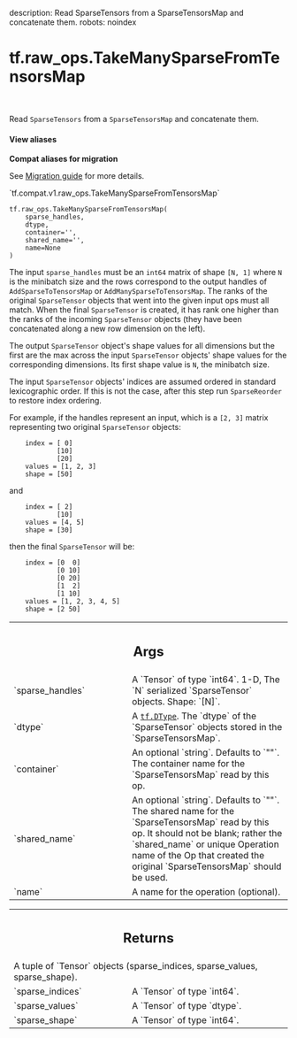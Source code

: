 description: Read SparseTensors from a SparseTensorsMap and concatenate them.
robots: noindex

# tf.raw_ops.TakeManySparseFromTensorsMap

<!-- Insert buttons and diff -->

<table class="tfo-notebook-buttons tfo-api nocontent" align="left">

</table>



Read `SparseTensors` from a `SparseTensorsMap` and concatenate them.

<section class="expandable">
  <h4 class="showalways">View aliases</h4>
  <p>
<b>Compat aliases for migration</b>
<p>See
<a href="https://www.tensorflow.org/guide/migrate">Migration guide</a> for
more details.</p>
<p>`tf.compat.v1.raw_ops.TakeManySparseFromTensorsMap`</p>
</p>
</section>

<pre class="devsite-click-to-copy prettyprint lang-py tfo-signature-link">
<code>tf.raw_ops.TakeManySparseFromTensorsMap(
    sparse_handles,
    dtype,
    container=&#x27;&#x27;,
    shared_name=&#x27;&#x27;,
    name=None
)
</code></pre>



<!-- Placeholder for "Used in" -->

The input `sparse_handles` must be an `int64` matrix of shape `[N, 1]` where
`N` is the minibatch size and the rows correspond to the output handles of
`AddSparseToTensorsMap` or `AddManySparseToTensorsMap`.  The ranks of the
original `SparseTensor` objects that went into the given input ops must all
match.  When the final `SparseTensor` is created, it has rank one
higher than the ranks of the incoming `SparseTensor` objects
(they have been concatenated along a new row dimension on the left).

The output `SparseTensor` object's shape values for all dimensions but the
first are the max across the input `SparseTensor` objects' shape values
for the corresponding dimensions.  Its first shape value is `N`, the minibatch
size.

The input `SparseTensor` objects' indices are assumed ordered in
standard lexicographic order.  If this is not the case, after this
step run `SparseReorder` to restore index ordering.

For example, if the handles represent an input, which is a `[2, 3]` matrix
representing two original `SparseTensor` objects:

```
    index = [ 0]
            [10]
            [20]
    values = [1, 2, 3]
    shape = [50]
```

and

```
    index = [ 2]
            [10]
    values = [4, 5]
    shape = [30]
```

then the final `SparseTensor` will be:

```
    index = [0  0]
            [0 10]
            [0 20]
            [1  2]
            [1 10]
    values = [1, 2, 3, 4, 5]
    shape = [2 50]
```

<!-- Tabular view -->
 <table class="responsive fixed orange">
<colgroup><col width="214px"><col></colgroup>
<tr><th colspan="2"><h2 class="add-link">Args</h2></th></tr>

<tr>
<td>
`sparse_handles`
</td>
<td>
A `Tensor` of type `int64`.
1-D, The `N` serialized `SparseTensor` objects.
Shape: `[N]`.
</td>
</tr><tr>
<td>
`dtype`
</td>
<td>
A <a href="../../tf/dtypes/DType.md"><code>tf.DType</code></a>.
The `dtype` of the `SparseTensor` objects stored in the
`SparseTensorsMap`.
</td>
</tr><tr>
<td>
`container`
</td>
<td>
An optional `string`. Defaults to `""`.
The container name for the `SparseTensorsMap` read by this op.
</td>
</tr><tr>
<td>
`shared_name`
</td>
<td>
An optional `string`. Defaults to `""`.
The shared name for the `SparseTensorsMap` read by this op.
It should not be blank; rather the `shared_name` or unique Operation name
of the Op that created the original `SparseTensorsMap` should be used.
</td>
</tr><tr>
<td>
`name`
</td>
<td>
A name for the operation (optional).
</td>
</tr>
</table>



<!-- Tabular view -->
 <table class="responsive fixed orange">
<colgroup><col width="214px"><col></colgroup>
<tr><th colspan="2"><h2 class="add-link">Returns</h2></th></tr>
<tr class="alt">
<td colspan="2">
A tuple of `Tensor` objects (sparse_indices, sparse_values, sparse_shape).
</td>
</tr>
<tr>
<td>
`sparse_indices`
</td>
<td>
A `Tensor` of type `int64`.
</td>
</tr><tr>
<td>
`sparse_values`
</td>
<td>
A `Tensor` of type `dtype`.
</td>
</tr><tr>
<td>
`sparse_shape`
</td>
<td>
A `Tensor` of type `int64`.
</td>
</tr>
</table>

